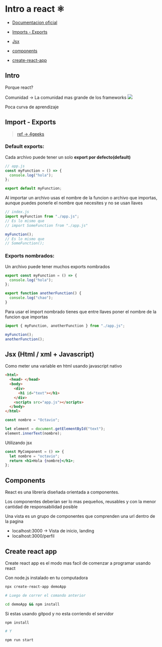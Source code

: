 # Intro a react ⚛️

- [Documentacion oficial](https://es.reactjs.org/docs/getting-started.html)

- [Imports - Exports](#import---exports)

- [Jsx](#)

- [components](#)

- [create-react-app](#create-react-app)

## Intro

Porque react?

Comunidad -> La comunidad mas grande de los frameworks
<img src="./statistics.png" />

Poca curva de aprendizaje

## Import - Exports

> [ref -> 4geeks](https://4geeks.com/syllabus/caracas-pt-40/read/javascript-import)

### Default exports:

Cada archivo puede tener un solo **export por defecto(default)**

```js
// app.js
const myFunction = () => {
  console.log("hola");
};

export default myFunction;
```

Al importar un archivo usas el nombre de la funcion o archivo que importas, aunque puedes ponerle el nombre que necesites y no se usan llaves

```js
// index.js
import myFunction from "./app.js";
// Es lo mismo que
// import SomeFunction from "./app.js"

myFunction();
// Es lo mismo que
// SomeFunction();
```

### Exports nombrados:

Un archivo puede tener muchos exports nombrados

```js
export const myFunction = () => {
  console.log("hola");
};

export function anotherFunction() {
  console.log("chao");
}
```

Para usar el import nombrado tienes que entre llaves poner el nombre de la funcion que importas

```js
import { myFunction, anotherFunction } from "./app.js";

myFunction();
anotherFunction();
```

## Jsx (Html / xml + Javascript)

Como meter una variable en html usando javascript nativo

```html
<html>
  <head> </head>
  <body>
    <div>
      <h1 id="text"></h1>
    </div>
    <scripts src="app.js"></scripts>
  </body>
</html>
```

```js
const nombre = "Octavio";

let element = document.getElementById("text");
element.innerText(nombre);
```

Utilizando jsx

```jsx
const MyComponent = () => {
  let nombre = "octavio";
  return <h1>Hola {nombre}</h1>;
};
```

## Components

React es una librería diseñada orientada a componentes.

Los componentes deberían ser lo mas pequeños, reusables y con la menor cantidad de
responsabilidad posible

Una vista es un grupo de componentes que comprenden una url dentro de la pagina

- localhost:3000 -> Vista de inicio, landing
- localhost:3000/perfil

## Create react app

Create react app es el modo mas facil de comenzar a programar usando react

Con node.js instalado en tu computadora

```bash
npx create-react-app demoApp

# Luego de correr el comando anterior

cd demoApp && npm install
```

Si estas usando gitpod y no esta corriendo el servidor

```bash
npm install

# Y

npm run start
```
